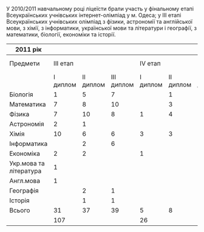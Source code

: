 У 2010/2011 навчальному році ліцеїсти брали участь у фінальному етапі Всеукраїнських учнівських інтернет-олімпіад у м. Одеса; у ІІІ етапі Всеукраїнських учнівських олімпіад з фізики, астрономії та англійської мови, з хімії, з інформатики, української мови та літератури і географії, з математики, біології, економіки та історії.

|        2011 рік        |          |           |            |          |           |            |                      |     |
| ---------------------- | -------- | --------- | ---------- | -------- | --------- | ---------- | -------------------- | --- |
|        Предмети        | III етап |           |            | IV етап  |           |            | Міжнародні олімпіади |     |
|                        | I диплом | II диплом | III диплом | I диплом | II диплом | III диплом |      Відбір МО       | МО  |
|        Біологія        |    1     |     5     |     7      |          |     1     |            |                      |     |
|       Математика       |    7     |     8     |     10     |          |     3     |     3      |          1           |     |
|         Фізика         |    7     |    10     |     8      |    1     |     4     |     2      |          4           |     |
|       Астрономія       |    2     |     1     |            |          |           |            |                      |     |
|         Хімія          |    10    |     6     |     6      |    3     |     3     |     3      |          1           |     |
|      Інформатика       |          |     2     |     6      |          |           |            |                      |     |
|       Економіка        |    2     |     2     |            |    1     |           |            |                      |     |
| Укр.мова та література |    1     |           |            |          |           |            |                      |     |
|       Англ.мова        |    1     |           |            |          |           |            |                      |     |
|       Географія        |          |     2     |     1      |          |           |     1      |                      |     |
|        Історія         |          |     1     |     1      |          |           |            |                      |     |
|         Всього         |    31    |    37     |     39     |    5     |     8     |     11     |                      |     |
|                        |   107    |           |            |    26    |           |            |          6           |     |

